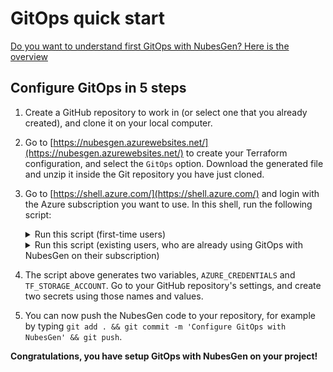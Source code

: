 # GitOps quick start

[Do you want to understand first GitOps with NubesGen? Here is the overview](gitops-overview.md)

## Configure GitOps in 5 steps

1. Create a GitHub repository to work in (or select one that you already created), and clone it on your local computer.
1. Go to [https://nubesgen.azurewebsites.net/](https://nubesgen.azurewebsites.net/) to create your Terraform configuration, and select the `GitOps` option. Download the generated file and unzip it inside the Git repository you have just cloned.
1. Go to [https://shell.azure.com/](https://shell.azure.com/) and login with the Azure subscription you want to use. In this shell, run the following script:
    <details>
    <summary>Run this script (first-time users)</summary>

    ```bash
    RESOURCE_GROUP_NAME=rg-terraform-001
    LOCATION=westeurope
    TF_STORAGE_ACCOUNT=st$RANDOM$RANDOM$RANDOM$RANDOM
    CONTAINER_NAME=tfstate
    # Create resource group
    az group create --name $RESOURCE_GROUP_NAME --location $LOCATION
    # Create storage account
    az storage account create --resource-group $RESOURCE_GROUP_NAME --name $TF_STORAGE_ACCOUNT --sku Standard_LRS --encryption-services blob
    # Get storage account key
    ACCOUNT_KEY=$(az storage account keys list --resource-group $RESOURCE_GROUP_NAME --account-name $TF_STORAGE_ACCOUNT --query [0].value -o tsv)
    # Create blob container
    az storage container create --name $CONTAINER_NAME --account-name $TF_STORAGE_ACCOUNT --account-key $ACCOUNT_KEY
    # Create service principal
    SUBSCRIPTION_ID=$(az account show --query id --output tsv)
    SERVICE_PRINCIPAL=$(az ad sp create-for-rbac --role="Contributor" --scopes="/subscriptions/$SUBSCRIPTION_ID" --sdk-auth)
    echo "AZURE_CREDENTIALS: $SERVICE_PRINCIPAL"
    echo "TF_STORAGE_ACCOUNT: $TF_STORAGE_ACCOUNT"
    ```
    </details>
   <details>
    <summary>Run this script (existing users, who are already using GitOps with NubesGen on their subscription)</summary>

    ```bash
    RESOURCE_GROUP_NAME=rg-terraform-001
    LOCATION=westeurope
    CONTAINER_NAME=tfstate
    # Get existing storage account
    TF_STORAGE_ACCOUNT=$(az storage account list --resource-group $RESOURCE_GROUP_NAME --query [0].name -o tsv)
    # Create service principal
    SUBSCRIPTION_ID=$(az account show --query id --output tsv)
    SERVICE_PRINCIPAL=$(az ad sp create-for-rbac --role="Contributor" --scopes="/subscriptions/$SUBSCRIPTION_ID" --sdk-auth)
    echo "AZURE_CREDENTIALS: $SERVICE_PRINCIPAL"
    echo "TF_STORAGE_ACCOUNT: $TF_STORAGE_ACCOUNT"
    ```
    </details>
1. The script above generates two variables, `AZURE_CREDENTIALS` and `TF_STORAGE_ACCOUNT`. Go to your GitHub repository's settings, and create two secrets using those names and values.
1. You can now push the NubesGen code to your repository, for example by typing `git add . && git commit -m 'Configure GitOps with NubesGen' && git push`.

__Congratulations, you have setup GitOps with NubesGen on your project!__

